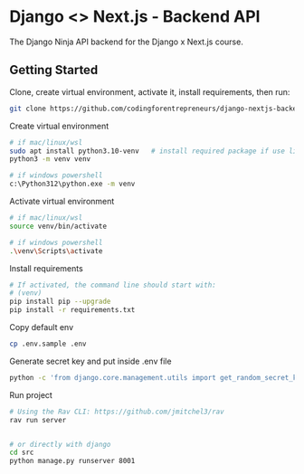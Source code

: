 # Django <> Next.js - Backend API

The Django Ninja API backend for the Django x Next.js course.


## Getting Started

Clone, create virtual environment, activate it, install requirements, then run:

```bash
git clone https://github.com/codingforentrepreneurs/django-nextjs-backend-api
```

Create virtual environment
```bash
# if mac/linux/wsl
sudo apt install python3.10-venv   # install required package if use linux
python3 -m venv venv

# if windows powershell
c:\Python312\python.exe -m venv
```

Activate virtual environment
```bash
# if mac/linux/wsl
source venv/bin/activate

# if windows powershell
.\venv\Scripts\activate
```

Install requirements
```bash
# If activated, the command line should start with:
# (venv)
pip install pip --upgrade
pip install -r requirements.txt
```

Copy default env
```bash
cp .env.sample .env
```

Generate secret key and put inside .env file
```bash
python -c 'from django.core.management.utils import get_random_secret_key; print(get_random_secret_key())'
```

Run project

```bash
# Using the Rav CLI: https://github.com/jmitchel3/rav
rav run server


# or directly with django
cd src
python manage.py runserver 8001
```


